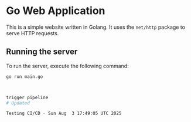 
# Go Web Application

This is a simple website written in Golang. It uses the `net/http` package to serve HTTP requests.

## Running the server

To run the server, execute the following command:

```bash
go run main.go



trigger pipeline
# Updated

Testing CI/CD - Sun Aug  3 17:49:05 UTC 2025

